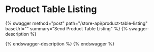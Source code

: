 # Product Table Listing

{% swagger method="post" path="/store-api/product-table-listing" baseUrl="" summary="Send Product Table Listing" %}
{% swagger-description %}

{% endswagger-description %}
{% endswagger %}
